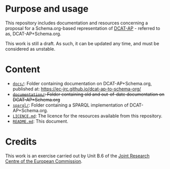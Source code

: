 # Purpose and usage

This repository includes documentation and resources concerning a proposal for a Schema.org-based representation of [DCAT-AP](https://joinup.ec.europa.eu/node/63567/) - referred to as, DCAT-AP+Schema.org.
    
This work is still a draft. As such, it can be updated any time, and must be considered as unstable.

# Content

* [`docs/`](./docs/): Folder containing documentation on DCAT-AP+Schema.org, published at: https://ec-jrc.github.io/dcat-ap-to-schema-org/
* ~~[`documentation/`](./documentation/): Folder containing old and out-of-date documentation on DCAT-AP+Schema.org~~
* [`sparql/`](./sparql/): Folder containing a SPARQL implementation of DCAT-AP+Schema.org.
* [`LICENCE.md`](./LICENCE.md): The licence for the resources available from this repository.
* [`README.md`](./README.md): This document. 
  
#  Credits
  
This work is an exercise carried out by Unit B.6 of the <a href="https://ec.europa.eu/jrc/">Joint Research Centre of the European Commission</a>.
